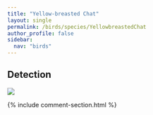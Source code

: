 ```yaml
---
title: "Yellow-breasted Chat"
layout: single
permalink: /birds/species/YellowbreastedChat
author_profile: false
sidebar:
  nav: "birds"
---
```


<h2>Detection</h2>

<img src="https://beallen.github.io/DevelopmentWebsite/assets/images/birds/YellowbreastedChat/det.jpg">

{% include comment-section.html %}
